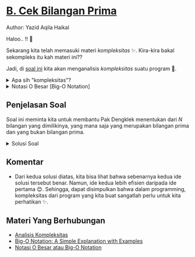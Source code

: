 # [B. Cek Bilangan Prima](https://tlx.toki.id/courses/basic/chapters/08/problems/B)

Author: Yazid Aqila Haikal

Haloo.. !! 👋

Sekarang kita telah memasuki materi *kompleksitas* ✨. Kira-kira bakal sekompleks itu kah materi ini??

Jadi, di [soal ini](https://tlx.toki.id/courses/basic/chapters/08/problems/B) kita akan menganalisis *kompleksitas* suatu program 🙌.

<details>
  <summary>Apa sih "kompleksitas"?</summary>

*Kompleksitas* adalah tingkat kerumitan suatu program, yang dimana semakin rumit programnya, maka kompleksitas program tersebut semakin besar.
</details>

<details>
  <summary>Notasi O Besar [Big-O Notation]</summary>

*Notasi O Besar* atau *Big-O Notation* adalah sebuah cara atau metode untuk melakukan analisa terhadap waktu serta memori sebuah algoritma pemrograman.

Untuk penjelasan lebih lengkap:
- [Big-O Notation: A Simple Explanation with Examples](https://betterprogramming.pub/big-o-notation-a-simple-explanation-with-examples-a56347d1daca) 
</details>

## Penjelasan Soal

Soal ini meminta kita untuk membantu Pak Dengklek menentukan dari $N$ bilangan yang dimilikinya, yang mana saja yang merupakan bilangan prima dan yang bukan bilangan prima.

<details>
  <summary>Solusi Soal</summary>

<details>
  <summary>💡 <b>Ide Solusi yang Kurang Tepat</b> ❎</summary>

1. Buat perulangan sebanyak $N$ kali, karena kita diminta untuk mengecek $N$ bilangan.
2. Tambahkan variabel baru untuk setiap bilangan yang akan dimasukkan dan satu boolean untuk menjadi penentu apakah bilangan tersebut prima atau bukan.
3. Periksa, apakah bilangan tersebut merupakan angka $1$ atau bukan, karena angka $1$ bukanlah bilangan prima.
4. Karena bilangan prima hanya dapat habis dibagi $1$ dan bilangan itu sendiri. Buat perulangan, yang dimana akan di cek apakah bilangan tersebut habis dibagi $2$ hingga angka sebelum bilangan tersebut.
5. Kalau ternyata ada yang membagi habis, booleannya jadi false, lalu di `break` agar tidak lanjut lagi.
6. Periksa, apakah booleannya `true` atau `false`. Kalau `true`, keluarkan `"YA"` dan kalau `false`, keluarkan `"BUKAN"`
7. Nah, habis itu udaaah 😇✨.

```c++
#include <iostream>

using namespace std;

int main() {
  int N;
  cin >> N;

  for (int i = 0; i < N; i++) {
    int A;
    bool B = true;
    cin >> A;

    if (A == 1) {
      cout << "BUKAN" << endl;
    } else {
      for (int j = 2; j < A; j++) {
        if (A % j == 0) {
          B = false;
          break;
        }
      }
      if (B) {
        cout << "YA" << endl;
      } else {
        cout << "BUKAN" << endl;
      }
    }
  }
}
```
Kompleksitas Waktu: $O(N \times A)$

Kompleksitas Memori: $O(1)$

Verdict: TLE (Time Limit Exceeded)

Verdictnya menjadi "TLE" dikarenakan proses untuk menjalankan program tersebut melebihi batas waktu yang telat ditentukan.
</details>

<details>
  <summary>💡 <b>Ide Solusi yang Tepat</b> ✅</summary>

*Note: Perbedaan terdapat pada poin ke 5*

1. Buat perulangan sebanyak $N$ kali, karena kita diminta untuk mengecek $N$ bilangan.
2. Tambahkan variabel baru untuk setiap bilangan yang akan dimasukkan dan satu boolean untuk menjadi penentu apakah bilangan tersebut prima atau bukan.
3. Periksa, apakah bilangan tersebut merupakan angka $1$ atau bukan, karena angka $1$ bukanlah bilangan prima.
4. Karena bilangan prima pasti tidak habis dibagi $2$ hingga akar dari bilangan tersebut. Buat perulangan, yang dimana akan di cek apakah bilangan tersebut habis dibagi $2$ hingga akar dari bilangan tersebut.
5. Kalau ternyata ada yang membagi habis, booleannya jadi `false`, lalu di `break` agar tidak lanjut lagi.
6. Periksa, apakah booleannya `true` atau `false`. Kalau `true`, keluarkan `"YA"` dan kalau `false`, keluarkan `"BUKAN"`
7. Nah, habis itu udaaah 😇✨.

```c++
#include <cmath>
#include <iostream>
using namespace std;

int main() {
  int N;
  cin >> N;

  for (int i = 0; i < N; i++) {
    int A;
    bool B = true;
    cin >> A;

    if (A == 1) {
      cout << "BUKAN" << endl;
    } else {
      for (int j = 2; j * j <= A; j++) {
        if (A % j == 0) {
          B = false;
          break;
        }
      }
      if (B) {
        cout << "YA" << endl;
      } else {
        cout << "BUKAN" << endl;
      }
    }
  }
}
```
Kompleksitas Waktu: $O(N\times \sqrt{A})$

Kompleksitas Memori: $O(1)$

Verdict: AC (Accepted)

Verdictnya menjadi "AC" sehingga kita bisa lanjut mengerjakan soal berikutnya! 🥳
</details>
</details>

## Komentar
    
- Dari kedua solusi diatas, kita bisa lihat bahwa sebenarnya kedua ide solusi tersebut benar. Namun, ide kedua lebih efisien daripada ide pertama 😊. Sehingga, dapat disimpulkan bahwa dalam programming, kompleksitas dari program yang kita buat sangatlah perlu untuk kita perhatikan ✨.

## Materi Yang Berhubungan

- [Analisis Kompleksitas](https://docs.google.com/viewerng/viewer?url=https://github.com/ia-toki/training-gate-id-pdf/raw/master/pemrograman-dasar-cpp_08-analisis-kompleksitas.pdf)    
- [Big-O Notation: A Simple Explanation with Examples](https://betterprogramming.pub/big-o-notation-a-simple-explanation-with-examples-a56347d1daca) 
- [Notasi O Besar atau Big-O Notation](https://rizafahmi.com/2020/03/21/notasi-o-besar-big-o-notation/)